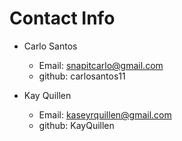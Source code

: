 # Contact Info

- Carlo Santos
  - Email: snapitcarlo@gmail.com
  - github: carlosantos11 

- Kay Quillen
  - Email: kaseyrquillen@gmail.com
  - github: KayQuillen